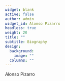 ```yaml
---
widget: blank
active: false
author: admin
widget_id: Alonso Pizarro
headless: true
weight: 20
title: ""
subtitle: Biography
design:
  background:
    image: ""
  columns: ""
---
```

Alonso Pizarro